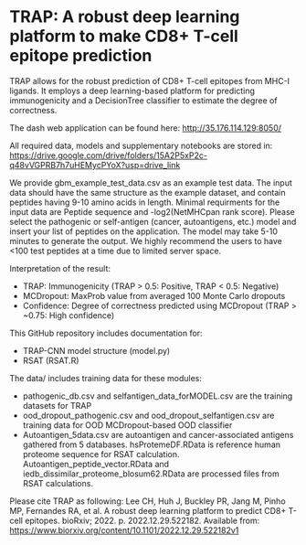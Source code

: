 # TRAP: A robust deep learning platform to make CD8+ T-cell epitope prediction

TRAP allows for the robust prediction of CD8+ T-cell epitopes from MHC-I ligands. It employs a deep learning-based platform for predicting immunogenicity and a DecisionTree classifier to estimate the degree of correctness.

The dash web application can be found here: http://35.176.114.129:8050/ 

All required data, models and supplementary notebooks are stored in: https://drive.google.com/drive/folders/15A2P5xP2c-q48vVGPRB7h7uHEMycPYoX?usp=drive_link 

We provide gbm_example_test_data.csv as an example test data. The input data should have the same structure as the example dataset, and contain peptides having 9-10 amino acids in length. Minimal requirments for the input data are Peptide sequence and -log2(NetMHCpan rank score). Please select the pathogenic or self-antigen (cancer, autoantigens, etc.) model and insert your list of peptides on the application. The model may take 5-10 minutes to generate the output. We highly recommend the users to have <100 test peptides at a time due to limited server space. 

Interpretation of the result: 
* TRAP: Immunogenicity (TRAP > 0.5: Positive, TRAP < 0.5: Negative)
* MCDropout: MaxProb value from averaged 100 Monte Carlo dropouts 
* Confidence: Degree of correctness predicted using MCDropout (TRAP > ~0.75: High confidence) 

This GitHub repository includes documentation for:
* TRAP-CNN model structure (model.py) 
* RSAT (RSAT.R) 

The data/ includes training data for these modules:
* pathogenic_db.csv and selfantigen_data_forMODEL.csv are the training datasets for TRAP 
* ood_dropout_pathogenic.csv and ood_dropout_selfantigen.csv are training data for OOD MCDropout-based OOD classifier
* Autoantigen_5data.csv are autoantigen and cancer-associated antigens gathered from 5 databases. hsProtemeDF.RData is reference human proteome sequence for RSAT calculation. Autoantigen_peptide_vector.RData and iedb_dissimilar_proteome_blosum62.RData are processed files from RSAT calculations. 

Please cite TRAP as following: Lee CH, Huh J, Buckley PR, Jang M, Pinho MP, Fernandes RA, et al. A robust deep learning platform to predict CD8+ T-cell epitopes. bioRxiv; 2022. p. 2022.12.29.522182. Available from: https://www.biorxiv.org/content/10.1101/2022.12.29.522182v1
